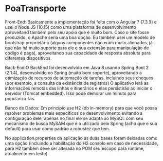 # PoaTransporte
Front-End: Basicamente a implementação foi feita com o Angular 7 (7.3.9) e usei o Node.JS (10.15) como uma plataforma de desenvolvimento aproveitand também pelo seu apoio que é muito bom.
 Caso o site fosse produzido, o Apache seria uma boa opção.
Eu também usei um modelo de bootstrap proprietário (alguns componentes não eram muito alinhados, já que não há muito suporte para ele e sua extensão para manipulação de código é paga), aproveitando sua capacidade de resposta absoluta para diferentes dispositivos.

Back-End:O BackEnd foi desenvolvido em Java 8 usando Spring Boot 2 (2.1.4), desenvolvido no Spring (muito bom soporte), aproveitando a otimização de recursos de automação de tarefas, incluindo seus cheques (por exemplo, a consulta da existência de registros)
O aplicativo lerá as informações remotas das linhas e itinerários e elas persistirão ao iniciar o servidor (Tomcat embedded). Isso pode demorar um minuto para popularizá-las.

Banco de Dados: Em princípio use H2 (db in-memory) para que você possa resolver problemas mais específicos de desenvolvimento evitando a configuração dele, apenas no final ele se adapta ao MySQL com seu mecanismo de busca MySAM que é o utilizado pelo Spring (acho que e sua default) para usar como padrão a robustez que tem.

No application.properties da aplicação as duas bases foram deixadas como uma opção (incluindo a habilitação do H2 consolo em caso de necessidade, para H2 também deve ser alterada no POM seu escopo para runtime, atualmente em teste)
